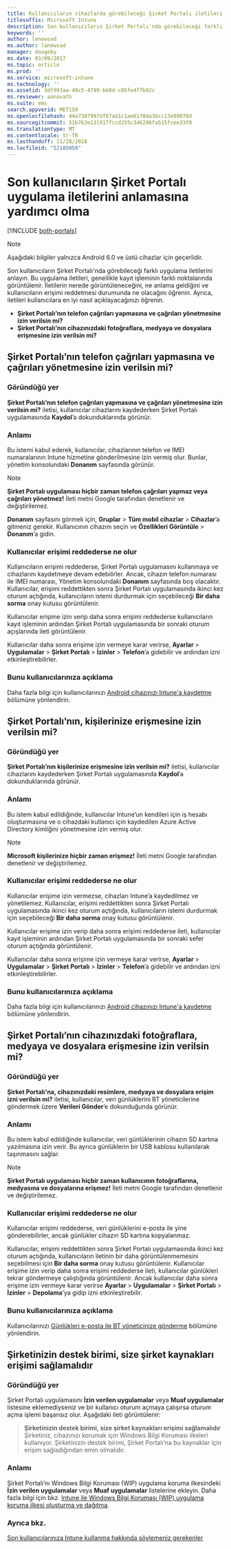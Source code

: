 ```yaml
---
title: Kullanıcıların cihazlarda görebileceği Şirket Portalı iletileri
titlesuffix: Microsoft Intune
description: Son kullanıcıların Şirket Portalı'nda görebileceği farklı iletileri anlayın.
keywords: ''
author: lenewsad
ms.author: lanewsad
manager: dougeby
ms.date: 03/09/2017
ms.topic: article
ms.prod: ''
ms.service: microsoft-intune
ms.technology: ''
ms.assetid: 3df993aa-48c5-4799-b68d-c85fe4f7b02c
ms.reviewer: aanavath
ms.suite: ems
search.appverid: MET150
ms.openlocfilehash: 44e7307997df67ad1c1ae6170da3bcc13e99070d
ms.sourcegitcommit: 51b763e131917fccd255c346286fa515fcee33f0
ms.translationtype: MT
ms.contentlocale: tr-TR
ms.lasthandoff: 11/20/2018
ms.locfileid: "52185058"
---
```

# <a name="help-end-users-understand-company-portal-app-messages"></a>Son kullanıcıların Şirket Portalı uygulama iletilerini anlamasına yardımcı olma

[!INCLUDE [both-portals](./includes/note-for-both-portals.md)]

> [!NOTE]
> Aşağıdaki bilgiler yalnızca Android 6.0 ve üstü cihazlar için geçerlidir.

Son kullanıcıların Şirket Portalı'nda görebileceği farklı uygulama iletilerini anlayın. Bu uygulama iletileri, genellikle kayıt işleminin farklı noktalarında görüntülenir. İletilerin nerede görüntüleneceğini, ne anlama geldiğini ve kullanıcıların erişimi reddetmesi durumunda ne olacağını öğrenin. Ayrıca, iletileri kullanıcılara en iyi nasıl açıklayacağınızı öğrenin.

- __Şirket Portalı’nın telefon çağrıları yapmasına ve çağrıları yönetmesine izin verilsin mi?__
- __Şirket Portalı’nın cihazınızdaki fotoğraflara, medyaya ve dosyalara erişmesine izin verilsin mi?__

## <a name="allow-company-portal-to-make-and-manage-phone-calls"></a>Şirket Portalı’nın telefon çağrıları yapmasına ve çağrıları yönetmesine izin verilsin mi?

### <a name="where-it-appears"></a>Göründüğü yer
**Şirket Portalı’nın telefon çağrıları yapmasına ve çağrıları yönetmesine izin verilsin mi?** iletisi, kullanıcılar cihazlarını kaydederken Şirket Portalı uygulamasında **Kaydol**’a dokunduklarında görünür.

### <a name="what-it-means"></a>Anlamı
Bu istemi kabul ederek, kullanıcılar, cihazlarının telefon ve IMEI numaralarının Intune hizmetine gönderilmesine izin vermiş olur. Bunlar, yönetim konsolundaki __Donanım__ sayfasında görünür.

> [!NOTE]
> **Şirket Portalı uygulaması hiçbir zaman telefon çağrıları yapmaz veya çağrıları yönetmez!** İleti metni Google tarafından denetlenir ve değiştirilemez.

**Donanım** sayfasını görmek için, **Gruplar** > **Tüm mobil cihazlar** > **Cihazlar**’a gitmeniz gerekir. Kullanıcının cihazını seçin ve **Özellikleri Görüntüle** > **Donanım**’a gidin.

### <a name="what-happens-if-users-deny-access"></a>Kullanıcılar erişimi reddederse ne olur
Kullanıcıların erişimi reddederse, Şirket Portalı uygulamasını kullanmaya ve cihazlarını kaydetmeye devam edebilirler. Ancak, cihazın telefon numarası ile IMEI numarası, Yönetim konsolundaki __Donanım__ sayfasında boş olacaktır. Kullanıcılar, erişimi reddettikten sonra Şirket Portalı uygulamasında ikinci kez oturum açtığında, kullanıcıların istemi durdurmak için seçebileceği **Bir daha sorma** onay kutusu görüntülenir.

Kullanıcılar erişime izin verip daha sonra erişimi reddederse kullanıcıların kayıt işleminin ardından Şirket Portalı uygulamasında bir sonraki oturum açışlarında ileti görüntülenir.

Kullanıcılar daha sonra erişime izin vermeye karar verirse, **Ayarlar** > **Uygulamalar** > **Şirket Portalı** > **İzinler** > **Telefon**’a gidebilir ve ardından izni etkinleştirebilirler.

### <a name="how-to-explain-this-to-your-users"></a>Bunu kullanıcılarınıza açıklama
Daha fazla bilgi için kullanıcılarınızı [Android cihazınızı Intune'a kaydetme](/intune-user-help/enroll-your-device-in-intune-android) bölümüne yönlendirin.

## <a name="allow-company-portal-to-access-your-contacts"></a>Şirket Portalı’nın, kişilerinize erişmesine izin verilsin mi?

### <a name="where-it-appears"></a>Göründüğü yer
**Şirket Portalı’nın kişilerinize erişmesine izin verilsin mi?** iletisi, kullanıcılar cihazlarını kaydederken Şirket Portalı uygulamasında **Kaydol**’a dokunduklarında görünür.

### <a name="what-it-means"></a>Anlamı
Bu istem kabul edildiğinde, kullanıcılar Intune’un kendileri için iş hesabı oluşturmasına ve o cihazdaki kullanıcı için kaydedilen Azure Active Directory kimliğini yönetmesine izin vermiş olur.

> [!NOTE]
> **Microsoft kişilerinize hiçbir zaman erişmez!** İleti metni Google tarafından denetlenir ve değiştirilemez.

### <a name="what-happens-if-users-deny-access"></a>Kullanıcılar erişimi reddederse ne olur
Kullanıcılar erişime izin vermezse, cihazları Intune’a kaydedilmez ve yönetilemez. Kullanıcılar, erişimi reddettikten sonra Şirket Portalı uygulamasında ikinci kez oturum açtığında, kullanıcıların istemi durdurmak için seçebileceği **Bir daha sorma** onay kutusu görüntülenir.

Kullanıcılar erişime izin verip daha sonra erişimi reddederse ileti, kullanıcılar kayıt işleminin ardından Şirket Portalı uygulamasında bir sonraki sefer oturum açtığında görüntülenir.

Kullanıcılar daha sonra erişime izin vermeye karar verirse, **Ayarlar** > **Uygulamalar** > **Şirket Portalı** > **İzinler** > **Telefon**’a gidebilir ve ardından izni etkinleştirebilirler.

### <a name="how-to-explain-this-to-your-users"></a>Bunu kullanıcılarınıza açıklama
Daha fazla bilgi için kullanıcılarınızı [Android cihazınızı Intune'a kaydetme](/intune-user-help/enroll-your-device-in-intune-android) bölümüne yönlendirin.

## <a name="allow-company-portal-to-access-photos-media-and-files-on-your-device"></a>Şirket Portalı’nın cihazınızdaki fotoğraflara, medyaya ve dosyalara erişmesine izin verilsin mi?

### <a name="where-it-appears"></a>Göründüğü yer
**Şirket Portalı'na, cihazınızdaki resimlere, medyaya ve dosyalara erişim izni verilsin mi?** iletisi, kullanıcılar, veri günlüklerini BT yöneticilerine göndermek üzere **Verileri Gönder**’e dokunduğunda görünür.

### <a name="what-it-means"></a>Anlamı
Bu istem kabul edildiğinde kullanıcılar, veri günlüklerinin cihazın SD kartına yazılmasına izin verir. Bu ayrıca günlüklerin bir USB kablosu kullanılarak taşınmasını sağlar.   

> [!NOTE]
> **Şirket Portalı uygulaması hiçbir zaman kullanıcının fotoğraflarına, medyasına ve dosyalarına erişmez!** İleti metni Google tarafından denetlenir ve değiştirilemez.

### <a name="what-happens-if-users-deny-access"></a>Kullanıcılar erişimi reddederse ne olur
Kullanıcılar erişimi reddederse, veri günlüklerini e-posta ile yine gönderebilirler, ancak günlükler cihazın SD kartına kopyalanmaz.

Kullanıcılar, erişimi reddettikten sonra Şirket Portalı uygulamasında ikinci kez oturum açtığında, kullanıcıların iletinin bir daha görüntülenmemesini seçebilmesi için **Bir daha sorma** onay kutusu görüntülenir. Kullanıcılar erişime izin verip daha sonra erişimi reddederse ileti, kullanıcılar günlükleri tekrar göndermeye çalıştığında görüntülenir. Ancak kullanıcılar daha sonra erişime izin vermeye karar verirse **Ayarlar** > **Uygulamalar** > **Şirket Portalı** > **İzinler** > **Depolama**’ya gidip izni etkinleştirebilir.


### <a name="how-to-explain-this-to-your-users"></a>Bunu kullanıcılarınıza açıklama
Kullanıcılarınızı [Günlükleri e-posta ile BT yöneticinize gönderme](/intune-user-help/send-logs-to-your-it-admin-by-email-android) bölümüne yönlendirin. 

## <a name="your-company-support-needs-to-give-you-access-to-company-resources"></a>Şirketinizin destek birimi, size şirket kaynakları erişimi sağlamalıdır

### <a name="where-it-appears"></a>Göründüğü yer
Şirket Portalı uygulamasını **İzin verilen uygulamalar** veya **Muaf uygulamalar** listesine eklemediyseniz ve bir kullanıcı oturum açmaya çalışırsa oturum açma işlemi başarısız olur. Aşağıdaki ileti görüntülenir:

> **Şirketinizin destek birimi, size şirket kaynakları erişimi sağlamalıdır**  
> Şirketiniz, cihazınızı korumak için Windows Bilgi Koruması ilkeleri kullanıyor. Şirketinizin destek birimi, Şirket Portalı’na bu kaynaklar için erişim sağladığından emin olmalıdır.

### <a name="what-it-means"></a>Anlamı

Şirket Portalı’nı Windows Bilgi Koruması (WIP) uygulama koruma ilkesindeki **İzin verilen uygulamalar** veya **Muaf uygulamalar** listelerine ekleyin. Daha fazla bilgi için bkz. [Intune ile Windows Bilgi Koruması (WIP) uygulama koruma ilkesi oluşturma ve dağıtma](/intune-classic/deploy-use/create-windows-information-protection-policy-with-intune).

### <a name="see-also"></a>Ayrıca bkz.
[Son kullanıcılarınıza Intune kullanma hakkında söylemeniz gerekenler](end-user-educate.md)

